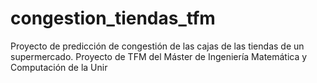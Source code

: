 # congestion_tiendas_tfm
Proyecto de predicción de congestión de las cajas de las tiendas de un supermercado. Proyecto de TFM del Máster de Ingeniería Matemática y Computación de la Unir 
